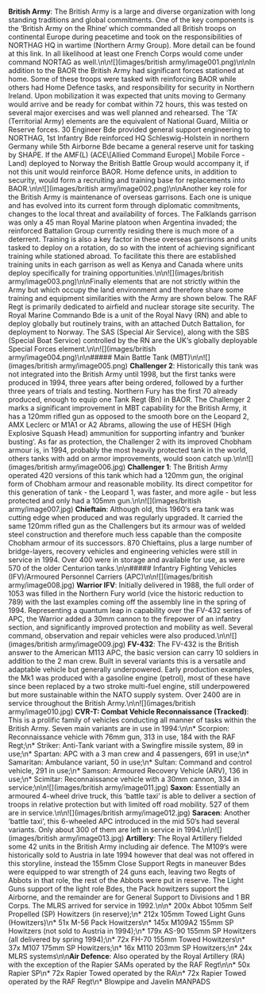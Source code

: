 **British Army**: The British Army is a large and diverse organization with long standing traditions and global commitments. One of the key components is the ‘British Army on the Rhine‘ which commanded all British troops on continental Europe during peacetime and took on the responsibilities of NORTHAG HQ in wartime (Northern Army Group). More detail can be found at this link. In all likelihood at least one French Corps would come under command NORTAG as well.\n\n![](images/british army/image001.png)\n\nIn addition to the BAOR the British Army had significant forces stationed at home. Some of these troops were tasked with reinforcing BAOR while others had Home Defence tasks, and responsibility for security in Northern Ireland. Upon mobilization it was expected that units moving to Germany would arrive and be ready for combat within 72 hours, this was tested on several major exercises and was well planned and rehearsed. The ‘TA‘ (Territorial Army) elements are the equivalent of National Guard, Militia or Reserve forces. 30 Engineer Bde provided general support engineering to NORTHAG, 1st Infantry Bde reinforced HQ Schleswig-Holstein in northern Germany while 5th Airborne Bde became a general reserve unit for tasking by SHAPE. If the AMF(L) (ACE\\[Allied Command Europe\\] Mobile Force -Land) deployed to Norway the British Battle Group would accompany it, if not this unit would reinforce BAOR. Home defence units, in addition to security, would form a recruiting and training base for replacements into BAOR.\n\n![](images/british army/image002.png)\n\nAnother key role for the British Army is maintenance of overseas garrisons. Each one is unique and has evolved into its current form through diplomatic commitments, changes to the local threat and availability of forces. The Falklands garrison was only a 45 man Royal Marine platoon when Argentina invaded; the reinforced Battalion Group currently residing there is much more of a deterrent. Training is also a key factor in these overseas garrisons and units tasked to deploy on a rotation, do so with the intent of achieving significant training while stationed abroad. To facilitate this there are established training units in each garrison as well as Kenya and Canada where units deploy specifically for training opportunities.\n\n![](images/british army/image003.png)\n\nFinally elements that are not strictly within the Army but which occupy the land environment and therefore share some training and equipment similarities with the Army are shown below. The RAF Regt is primarily dedicated to airfield and nuclear storage site security. The Royal Marine Commando Bde is a unit of the Royal Navy (RN) and able to deploy globally but routinely trains, with an attached Dutch Battalion, for deployment to Norway. The SAS (Special Air Service), along with the SBS (Special Boat Service) controlled by the RN are the UK‘s globally deployable Special Forces element.\n\n![](images/british army/image004.png)\n\n##### Main Battle Tank (MBT)\n\n![](images/british army/image005.png) **Challenger 2**: Historically this tank was not integrated into the British Army until 1998, but the first tanks were produced in 1994, three years after being ordered, followed by a further three years of trials and testing. Northern Fury has the first 70 already produced, enough to equip one Tank Regt (Bn) in BAOR. The Challenger 2 marks a significant improvement in MBT capability for the British Army, it has a 120mm rifled gun as opposed to the smooth bore on the Leopard 2, AMX Leclerc or M1A1 or A2 Abrams, allowing the use of HESH (High Explosive Squash Head) ammunition for supporting infantry and ‘bunker busting‘. As far as protection, the Challenger 2 with its improved Chobham armour is, in 1994, probably the most heavily protected tank in the world, others tanks with add on armor improvements, would soon catch up.\n\n![](images/british army/image006.jpg) **Challenger 1**: The British Army operated 420 versions of this tank which had a 120mm gun, the original form of Chobham armour and reasonable mobility. Its direct competitor for this generation of tank - the Leopard 1, was faster, and more agile - but less protected and only had a 105mm gun.\n\n![](images/british army/image007.jpg) **Chieftain**: Although old, this 1960‘s era tank was cutting edge when produced and was regularly upgraded. It carried the same 120mm rifled gun as the Challengers but its armour was of welded steel construction and therefore much less capable than the composite Chobham armour of its successors. 870 Chieftains, plus a large number of bridge-layers, recovery vehicles and engineering vehicles were still in service in 1994. Over 400 were in storage and available for use, as were 570 of the older Centurion tanks.\n\n##### Infantry Fighting Vehicles (IFV)/Armoured Personnel Carriers (APC)\n\n![](images/british army/image008.jpg) **Warrior IFV**: Initially delivered in 1988, the full order of 1053 was filled in the Northern Fury world (vice the historic reduction to 789) with the last examples coming off the assembly line in the spring of 1994. Representing a quantum leap in capability over the FV-432 series of APC, the Warrior added a 30mm cannon to the firepower of an infantry section, and significantly improved protection and mobility as well. Several command, observation and repair vehicles were also produced.\n\n![](images/british army/image009.jpg) **FV-432**: The FV-432 is the British answer to the American M113 APC, the basic version can carry 10 soldiers in addition to the 2 man crew. Built in several variants this is a versatile and adaptable vehicle but generally underpowered. Early production examples, the Mk1 was produced with a gasoline engine (petrol), most of these have since been replaced by a two stroke multi-fuel engine, still underpowered but more sustainable within the NATO supply system. Over 2400 are in service throughout the British Army.\n\n![](images/british army/image010.jpg) **CVR-T: Combat Vehicle Reconnaissance (Tracked)**: This is a prolific family of vehicles conducting all manner of tasks within the British Army. Seven main variants are in use in 1994:\n\n* Scorpion: Reconnaissance vehicle with 76mm gun, 313 in use, 184 with the RAF Regt;\n* Striker: Anti-Tank variant with a Swingfire missile system, 89 in use;\n* Spartan: APC with a 3 man crew and 4 passengers, 691 in use;\n* Samaritan: Ambulance variant, 50 in use;\n* Sultan: Command and control vehicle, 291 in use;\n* Samson: Armoured Recovery Vehicle (ARV), 136 in use;\n* Scimitar: Reconnaissance vehicle with a 30mm cannon, 334 in service;\n\n![](images/british army/image011.jpg) **Saxon**: Essentially an armoured 4-wheel drive truck, this ‘battle taxi‘ is able to deliver a section of troops in relative protection but with limited off road mobility. 527 of them are in service.\n\n![](images/british army/image012.jpg) **Saracen**: Another ‘battle taxi‘, this 6-wheeled APC introduced in the mid 50‘s had several variants. Only about 300 of them are left in service in 1994.\n\n![](images/british army/image013.jpg) **Artillery**: The Royal Artillery fielded some 42 units in the British Army including air defence. The M109‘s were historically sold to Austria in late 1994 however that deal was not offered in this storyline, instead the 155mm Close Support Regts in maneuver Bdes were equipped to war strength of 24 guns each, leaving two Regts of Abbots in that role, the rest of the Abbots were put in reserve. The Light Guns support of the light role Bdes, the Pack howitzers support the Airborne, and the remainder are for General Support to Divisions and 1 BR Corps. The MLRS arrived for service in 1992.\n\n* 200x Abbot 105mm Self Propelled (SP) Howitzers (in reserve);\n* 212x 105mm Towed Light Guns (Howitzers)\n* 51x M-56 Pack Howitzers\n* 145x M109A2 155mm SP Howitzers (not sold to Austria in 1994);\n* 179x AS-90 155mm SP Howitzers (all delivered by spring 1994);\n* 72x FH-70 155mm Towed Howitzers\n* 37x M107 175mm SP Howitzers;\n* 16x M110 203mm SP Howitzers;\n* 24x MLRS systems\n\n**Air Defence**: Also operated by the Royal Artillery (RA) with the exception of the Rapier SAMs operated by the RAF Regt\n\n* 50x Rapier SP\n* 72x Rapier Towed operated by the RA\n* 72x Rapier Towed operated by the RAF Regt\n* Blowpipe and Javelin MANPADS
